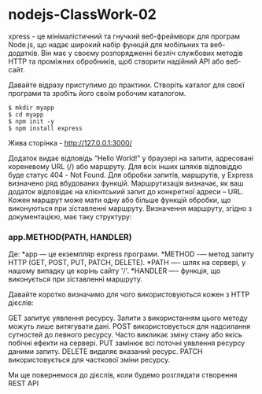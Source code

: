 # nodejs-СlassWork-02

xpress - це мінімалістичний та гнучкий веб-фреймворк для програм Node.js, що надає широкий набір функцій для мобільних та веб-додатків. Він має у своєму розпорядженні безліч службових методів HTTP та проміжних обробників, щоб створити надійний API або веб-сайт.

Давайте відразу приступимо до практики. Створіть каталог для своєї програми та зробіть його своїм робочим каталогом.

~~~
$ mkdir myapp
$ cd myapp
$ npm init -y
$ npm install express
~~~

Жива сторінка - http://127.0.0.1:3000/

Додаток видає відповідь “Hello World!” у браузері на запити, адресовані кореневому URL (/) або маршруту. Для всіх інших шляхів відповіддю буде статус 404 - Not Found. Для обробки запитів, маршрутів, у Express визначено ряд вбудованих функцій. Маршрутизація визначає, як ваш додаток відповідає на клієнтський запит до конкретної адреси – URL. Кожен маршрут може мати одну або більше функцій обробки, що виконуються при зіставленні маршруту. Визначення маршруту, згідно з документацією, має таку структуру:

### app.METHOD(PATH, HANDLER)

Де:
*app — це екземпляр express програми.
*METHOD -— метод запиту HTTP (GET, POST, PUT, PATCH, DELETE).
*PATH —- шлях на сервері, у нашому випадку це корінь сайту '/'.
*HANDLER —- функція, що виконується при зіставленні маршруту.

Давайте коротко визначимо для чого використовуються кожен з HTTP дієслів:

GET запитує уявлення ресурсу. Запити з використанням цього методу можуть лише витягувати дані.
POST використовується для надсилання сутностей до певного ресурсу. Часто викликає зміну стану або якісь побічні ефекти на сервері.
PUT замінює всі поточні уявлення ресурсу даними запиту.
DELETE видаляє вказаний ресурс.
PATCH використовується для часткової зміни ресурсу.

Ми ще повернемося до дієслів, коли будемо розглядати створення REST API
